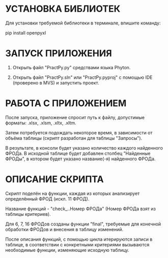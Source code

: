 # УСТАНОВКА БИБЛИОТЕК

Для установки требуемой библиотеки в терминале, впишите команду:

pip install openpyxl


# ЗАПУСК ПРИЛОЖЕНИЯ

1. Открыть файл "PractPy.py" средствами языка Phyton.

2. Открыть файл "PractPy.sln" или "PractPy.pyproj" с помощью IDE (проверено в MVS) и запустить проект.


# РАБОТА С ПРИЛОЖЕНИЕМ

После запуска, приложение спросит путь к файлу, допустимые форматы: .xlsx, .xlsm, .xltx, .xltm.

Затем потребуется подождать некоторое время, в зависимости от объёма таблицы (скрипт разработан для таблицы "Запросы").

В результате, в консоли будет указано количество каждого найденного ФРОДа. В исходной таблице будет добавлен столбец "Найденные ФРОДы", в котором будет указано название(-я) найденного ФРОДа.


# ОПИСАНИЕ СКРИПТА

Скрипт поделён на функции, каждая из которых анализирует определённый ФРОД (искл. 11 ФРОД).

Название функций - "check_..Номер ФРОДа" (Номер ФРОДа взят из таблицы критериев).

Для 6, 7, 16 ФРОДов созданы функции "final", требуемые для конечной обработки ФРОДов и внесения в таблицу изменений.

После описания функций, с помощью цикла итерируются записи в таблице, в соответствии с конкретными критериями вызываются необходимые функции, изменяющие исходную таблицу.